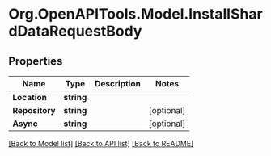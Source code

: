 # Org.OpenAPITools.Model.InstallShardDataRequestBody

## Properties

Name | Type | Description | Notes
------------ | ------------- | ------------- | -------------
**Location** | **string** |  | 
**Repository** | **string** |  | [optional] 
**Async** | **string** |  | [optional] 

[[Back to Model list]](../../README.md#documentation-for-models) [[Back to API list]](../../README.md#documentation-for-api-endpoints) [[Back to README]](../../README.md)

